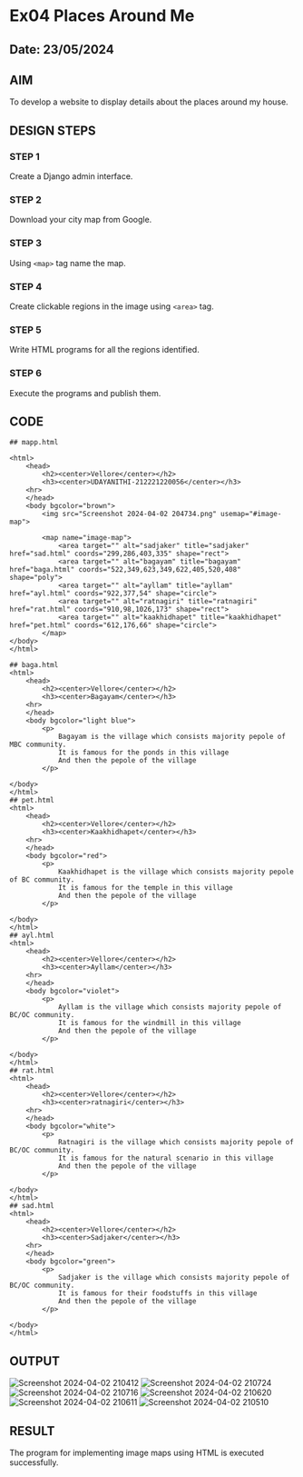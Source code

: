 # Ex04 Places Around Me
## Date: 23/05/2024

## AIM
To develop a website to display details about the places around my house.

## DESIGN STEPS

### STEP 1
Create a Django admin interface.

### STEP 2
Download your city map from Google.

### STEP 3
Using ```<map>``` tag name the map.

### STEP 4
Create clickable regions in the image using ```<area>``` tag.

### STEP 5
Write HTML programs for all the regions identified.

### STEP 6
Execute the programs and publish them.

## CODE
```
## mapp.html

<html>
    <head>
        <h2><center>Vellore</center></h2>
        <h3><center>UDAYANITHI-212221220056</center></h3>
    <hr>
    </head>
    <body bgcolor="brown">
        <img src="Screenshot 2024-04-02 204734.png" usemap="#image-map">

        <map name="image-map">
            <area target="" alt="sadjaker" title="sadjaker" href="sad.html" coords="299,286,403,335" shape="rect">
            <area target="" alt="bagayam" title="bagayam" href="baga.html" coords="522,349,623,349,622,405,520,408" shape="poly">
            <area target="" alt="ayllam" title="ayllam" href="ayl.html" coords="922,377,54" shape="circle">
            <area target="" alt="ratnagiri" title="ratnagiri" href="rat.html" coords="910,98,1026,173" shape="rect">
            <area target="" alt="kaakhidhapet" title="kaakhidhapet" href="pet.html" coords="612,176,66" shape="circle">
        </map>
</body>
</html>

## baga.html
<html>
    <head>
        <h2><center>Vellore</center></h2>
        <h3><center>Bagayam</center></h3>
    <hr>
    </head>
    <body bgcolor="light blue">
        <p>
            Bagayam is the village which consists majority pepole of MBC community.
            It is famous for the ponds in this village
            And then the pepole of the village
        </p>
    
</body>
</html>
## pet.html
<html>
    <head>
        <h2><center>Vellore</center></h2>
        <h3><center>Kaakhidhapet</center></h3>
    <hr>
    </head>
    <body bgcolor="red">
        <p>
            Kaakhidhapet is the village which consists majority pepole of BC community.
            It is famous for the temple in this village
            And then the pepole of the village
        </p>
    
</body>
</html>
## ayl.html
<html>
    <head>
        <h2><center>Vellore</center></h2>
        <h3><center>Ayllam</center></h3>
    <hr>
    </head>
    <body bgcolor="violet">
        <p>
            Ayllam is the village which consists majority pepole of BC/OC community.
            It is famous for the windmill in this village
            And then the pepole of the village
        </p>
    
</body>
</html>
## rat.html
<html>
    <head>
        <h2><center>Vellore</center></h2>
        <h3><center>ratnagiri</center></h3>
    <hr>
    </head>
    <body bgcolor="white">
        <p>
            Ratnagiri is the village which consists majority pepole of BC/OC community.
            It is famous for the natural scenario in this village
            And then the pepole of the village
        </p>
    
</body>
</html>
## sad.html
<html>
    <head>
        <h2><center>Vellore</center></h2>
        <h3><center>Sadjaker</center></h3>
    <hr>
    </head>
    <body bgcolor="green">
        <p>
            Sadjaker is the village which consists majority pepole of BC/OC community.
            It is famous for their foodstuffs in this village
            And then the pepole of the village
        </p>
    
</body>
</html>

```


## OUTPUT
![Screenshot 2024-04-02 210412](https://github.com/Udayanithi/NearMe/assets/117813171/16ff8bc9-f760-45ef-bc63-04e332507b9c)
![Screenshot 2024-04-02 210724](https://github.com/Udayanithi/NearMe/assets/117813171/dbadda72-3d3f-40c9-99dd-1def38fcf988)
![Screenshot 2024-04-02 210716](https://github.com/Udayanithi/NearMe/assets/117813171/d2129e17-7b8b-47d8-8045-970122b991e9)
![Screenshot 2024-04-02 210620](https://github.com/Udayanithi/NearMe/assets/117813171/79a1e0e7-a49b-4817-8ac4-70d66fa9e74a)
![Screenshot 2024-04-02 210611](https://github.com/Udayanithi/NearMe/assets/117813171/1a7f7a15-f22d-4863-a6a7-cb62f8a11388)
![Screenshot 2024-04-02 210510](https://github.com/Udayanithi/NearMe/assets/117813171/4b0cf8dd-bdec-4713-ab6d-16dbe1b0eb55)







## RESULT
The program for implementing image maps using HTML is executed successfully.
